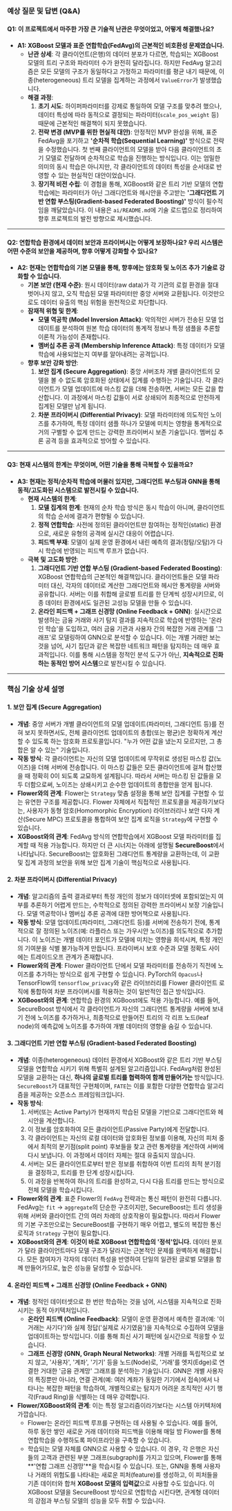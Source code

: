 ### 예상 질문 및 답변 (Q&A)

#### Q1: 이 프로젝트에서 마주한 가장 큰 기술적 난관은 무엇이었고, 어떻게 해결했나요?

- **A1: XGBoost 모델과 표준 연합학습(FedAvg)의 근본적인 비호환성 문제였습니다.**
    - **난관 상세**: 각 클라이언트(은행)의 데이터 분포가 다르면, 학습되는 XGBoost 모델의 트리 구조와 파라미터 수가 완전히 달라집니다. 하지만 FedAvg 알고리즘은 모든 모델의 구조가 동일하다고 가정하고 파라미터를 평균 내기 때문에, 이종(heterogeneous) 트리 모델을 집계하는 과정에서 `ValueError`가 발생했습니다.
    - **해결 과정**:
        1.  **초기 시도**: 하이퍼파라미터를 강제로 통일하여 모델 구조를 맞추려 했으나, 데이터 특성에 따라 동적으로 결정되는 파라미터(`scale_pos_weight` 등) 때문에 근본적인 해결책이 되지 못했습니다.
        2.  **전략 변경 (MVP를 위한 현실적 대안)**: 안정적인 MVP 완성을 위해, 표준 FedAvg을 포기하고 **'순차적 학습(Sequential Learning)'** 방식으로 전략을 수정했습니다. 첫 번째 클라이언트의 모델을 받아 다음 클라이언트의 초기 모델로 전달하며 순차적으로 학습을 진행하는 방식입니다. 이는 엄밀한 의미의 동시 학습은 아니지만, 각 클라이언트의 데이터 특성을 순서대로 반영할 수 있는 현실적인 대안이었습니다.
        3.  **장기적 비전 수립**: 이 경험을 통해, XGBoost와 같은 트리 기반 모델의 연합학습에는 파라미터가 아닌 그래디언트와 헤시안을 주고받는 **'그래디언트 기반 연합 부스팅(Gradient-based Federated Boosting)'** 방식이 필수적임을 깨달았습니다. 이 내용은 `ai/README.md`에 기술 로드맵으로 정리하여 향후 프로젝트의 발전 방향으로 제시했습니다.

---

#### Q2: 연합학습 환경에서 데이터 보안과 프라이버시는 어떻게 보장하나요? 우리 시스템은 어떤 수준의 보안을 제공하며, 향후 어떻게 강화할 수 있나요?

- **A2: 현재는 연합학습의 기본 모델을 통해, 향후에는 암호화 및 노이즈 추가 기술로 강화할 수 있습니다.**
    - **기본 보안 (현재 수준)**: 원시 데이터(raw data)가 각 기관의 로컬 환경을 절대 벗어나지 않고, 오직 학습된 모델 파라미터만 중앙 서버와 교환됩니다. 이것만으로도 데이터 유출의 핵심 위험을 원천적으로 차단합니다.
    - **잠재적 위협 및 한계**:
        - **모델 역공학 (Model Inversion Attack)**: 악의적인 서버가 전송된 모델 업데이트를 분석하여 원본 학습 데이터의 통계적 정보나 특정 샘플을 추론할 이론적 가능성이 존재합니다.
        - **멤버십 추론 공격 (Membership Inference Attack)**: 특정 데이터가 모델 학습에 사용되었는지 여부를 알아내려는 공격입니다.
    - **향후 보안 강화 방안**:
        1.  **보안 집계 (Secure Aggregation)**: 중앙 서버조차 개별 클라이언트의 모델을 볼 수 없도록 암호화된 상태에서 집계를 수행하는 기술입니다. 각 클라이언트가 모델 업데이트에 마스킹 값을 더해 전송하면, 서버는 모든 값을 합산합니다. 이 과정에서 마스킹 값들이 서로 상쇄되어 최종적으로 안전하게 집계된 모델만 남게 됩니다.
        2.  **차분 프라이버시 (Differential Privacy)**: 모델 파라미터에 의도적인 노이즈를 추가하여, 특정 데이터 샘플 하나가 모델에 미치는 영향을 통계적으로 거의 구별할 수 없게 만드는 강력한 프라이버시 보존 기술입니다. 멤버십 추론 공격 등을 효과적으로 방어할 수 있습니다.

---

#### Q3: 현재 시스템의 한계는 무엇이며, 어떤 기술을 통해 극복할 수 있을까요?

- **A3: 현재는 정적/순차적 학습에 머물러 있지만, 그래디언트 부스팅과 GNN을 통해 동적/고도화된 시스템으로 발전시킬 수 있습니다.**
    - **현재 시스템의 한계**:
        1.  **모델 집계의 한계**: 현재의 순차 학습 방식은 동시 학습이 아니며, 클라이언트의 학습 순서에 결과가 편향될 수 있습니다.
        2.  **정적 연합학습**: 사전에 정의된 클라이언트만 참여하는 정적인(static) 환경으로, 새로운 유형의 공격에 실시간 대응이 어렵습니다.
        3.  **피드백 부재**: 모델이 실제 운영 환경에서 내린 예측의 결과(정탐/오탐)가 다시 학습에 반영되는 피드백 루프가 없습니다.
    - **극복 및 고도화 방안**:
        1.  **그래디언트 기반 연합 부스팅 (Gradient-based Federated Boosting)**: XGBoost 연합학습의 근본적인 해결책입니다. 클라이언트들은 모델 파라미터 대신, 각자의 데이터로 계산한 그래디언트와 헤시안 통계량을 서버와 공유합니다. 서버는 이를 취합해 글로벌 트리를 한 단계씩 성장시키므로, 이종 데이터 환경에서도 일관된 고성능 모델을 만들 수 있습니다.
        2.  **온라인 피드백 + 그래프 신경망 (Online Feedback + GNN)**: 실시간으로 발생하는 금융 거래와 사기 탐지 결과를 지속적으로 학습에 반영하는 '온라인 학습'을 도입하고, 여러 금융 기관과 사용자 간의 복잡한 거래 관계를 '그래프'로 모델링하여 GNN으로 분석할 수 있습니다. 이는 개별 거래만 보는 것을 넘어, 사기 집단과 같은 복잡한 네트워크 패턴을 탐지하는 데 매우 효과적입니다. 이를 통해 시스템을 정적인 분석 도구가 아닌, **지속적으로 진화하는 동적인 방어 시스템**으로 발전시킬 수 있습니다.

---
### 핵심 기술 상세 설명

#### 1. 보안 집계 (Secure Aggregation)

- **개념**: 중앙 서버가 개별 클라이언트의 모델 업데이트(파라미터, 그래디언트 등)를 전혀 보지 못하면서도, 전체 클라이언트 업데이트의 총합(또는 평균)은 정확하게 계산할 수 있도록 하는 암호화 프로토콜입니다. "누가 어떤 값을 냈는지 모르지만, 그 총합은 알 수 있는" 기술입니다.
- **작동 방식**: 각 클라이언트는 자신의 모델 업데이트에 무작위로 생성된 마스킹 값(노이즈)을 더해 서버에 전송합니다. 이 마스킹 값들은 모든 클라이언트에 걸쳐 합산했을 때 정확히 0이 되도록 교묘하게 설계됩니다. 따라서 서버는 마스킹 된 값들을 모두 더함으로써, 노이즈는 상쇄시키고 순수한 업데이트의 총합만을 얻게 됩니다.
- **Flower와의 관계**: Flower는 `Strategy` 맞춤 설정을 통해 보안 집계를 구현할 수 있는 유연한 구조를 제공합니다. Flower 자체에서 직접적인 프로토콜을 제공하기보다는, 사용자가 동형 암호(Homomorphic Encryption) 라이브러리나 보안 다자 계산(Secure MPC) 프로토콜을 통합하여 보안 집계 로직을 `Strategy`에 구현할 수 있습니다.
- **XGBoost와의 관계**: FedAvg 방식의 연합학습에서 XGBoost 모델 파라미터를 집계할 때 적용 가능합니다. 하지만 더 큰 시너지는 아래에 설명될 **SecureBoost**에서 나타납니다. SecureBoost는 암호화된 그래디언트 통계량을 교환하는데, 이 교환 및 집계 과정의 보안을 위해 보안 집계 기술이 핵심적으로 사용됩니다.

#### 2. 차분 프라이버시 (Differential Privacy)

- **개념**: 알고리즘의 출력 결과로부터 특정 개인의 정보가 데이터셋에 포함되었는지 여부를 추론하기 어렵게 만드는, 수학적으로 정의된 강력한 프라이버시 보장 기술입니다. 모델 역공학이나 멤버십 추론 공격에 대한 방어책으로 사용됩니다.
- **작동 방식**: 모델 업데이트(파라미터, 그래디언트 등)를 서버에 전송하기 전에, 통계적으로 잘 정의된 노이즈(예: 라플라스 또는 가우시안 노이즈)를 의도적으로 추가합니다. 이 노이즈는 개별 데이터 포인트가 모델에 미치는 영향을 희석시켜, 특정 개인의 기여분을 식별 불가능하게 만듭니다. 프라이버시 보호 수준과 모델 정확도 사이에는 트레이드오프 관계가 존재합니다.
- **Flower와의 관계**: Flower 클라이언트 단에서 모델 파라미터를 전송하기 직전에 노이즈를 추가하는 방식으로 쉽게 구현할 수 있습니다. PyTorch의 `Opacus`나 TensorFlow의 `tensorflow_privacy`와 같은 라이브러리를 Flower 클라이언트 로직에 통합하여 차분 프라이버시를 적용하는 것이 일반적인 접근 방식입니다.
- **XGBoost와의 관계**: 연합학습 환경의 XGBoost에도 적용 가능합니다. 예를 들어, SecureBoost 방식에서 각 클라이언트가 자신의 그래디언트 통계량을 서버에 보내기 전에 노이즈를 추가하거나, 최종적으로 만들어진 트리의 각 리프 노드(leaf node)의 예측값에 노이즈를 추가하여 개별 데이터의 영향을 숨길 수 있습니다.

#### 3. 그래디언트 기반 연합 부스팅 (Gradient-based Federated Boosting)

- **개념**: 이종(heterogeneous) 데이터 환경에서 XGBoost와 같은 트리 기반 부스팅 모델을 연합학습 시키기 위해 특별히 설계된 알고리즘입니다. FedAvg처럼 완성된 모델을 교환하는 대신, **하나의 글로벌 트리를 협력하여 함께 만들어가는** 방식입니다. `SecureBoost`가 대표적인 구현체이며, `FATE`는 이를 포함한 다양한 연합학습 알고리즘을 제공하는 오픈소스 프레임워크입니다.
- **작동 방식**:
    1.  서버(또는 Active Party)가 현재까지 학습된 모델을 기반으로 그래디언트와 헤시안을 계산합니다.
    2.  이 정보를 암호화하여 모든 클라이언트(Passive Party)에게 전달합니다.
    3.  각 클라이언트는 자신의 로컬 데이터와 암호화된 정보를 이용해, 자신의 피처 중에서 최적의 분기점(split point) 후보들을 찾고 관련 통계량을 계산하여 서버에 다시 보냅니다. 이 과정에서 데이터 자체는 절대 유출되지 않습니다.
    4.  서버는 모든 클라이언트로부터 받은 정보를 취합하여 이번 트리의 최적 분기점을 결정하고, 트리를 한 단계 성장시킵니다.
    5.  이 과정을 반복하여 하나의 트리를 완성하고, 다시 다음 트리를 만드는 방식으로 전체 모델을 학습시킵니다.
- **Flower와의 관계**: 표준 Flower의 `FedAvg` 전략과는 통신 패턴이 완전히 다릅니다. FedAvg는 `fit` -> `aggregate`의 단순한 구조이지만, SecureBoost는 트리 생성을 위해 서버와 클라이언트 간의 여러 차례의 상호작용이 필요합니다. 따라서 Flower의 기본 구조만으로는 SecureBoost를 구현하기 매우 어렵고, 별도의 복잡한 통신 로직과 `Strategy` 구현이 필요합니다.
- **XGBoost와의 관계**: **이것이 바로 XGBoost 연합학습의 '정석'입니다.** 데이터 분포가 달라 클라이언트마다 모델 구조가 달라지는 근본적인 문제를 완벽하게 해결합니다. 모든 참여자가 각자의 데이터 특성을 반영하여 단일의 일관된 글로벌 모델을 함께 만들어가므로, 높은 성능을 달성할 수 있습니다.

#### 4. 온라인 피드백 + 그래프 신경망 (Online Feedback + GNN)

- **개념**: 정적인 데이터셋으로 한 번만 학습하는 것을 넘어, 시스템을 지속적으로 진화시키는 동적 아키텍처입니다.
    - **온라인 피드백 (Online Feedback)**: 모델이 운영 환경에서 예측한 결과(예: '이 거래는 사기다')와 실제 정답('실제로 사기였음')을 지속적으로 수집하여 모델을 업데이트하는 방식입니다. 이를 통해 최신 사기 패턴에 실시간으로 적응할 수 있습니다.
    - **그래프 신경망 (GNN, Graph Neural Networks)**: 개별 거래를 독립적으로 보지 않고, '사용자', '계좌', '기기' 등을 노드(Node)로, '거래'를 엣지(Edge)로 연결한 거대한 '금융 관계망' 그래프를 분석하는 기술입니다. GNN은 개별 사용자의 특징뿐만 아니라, 연결 관계(예: 여러 계좌가 동일한 기기에서 접속)에서 나타나는 복잡한 패턴을 학습하여, 개별적으로는 탐지가 어려운 조직적인 사기 행각(Fraud Ring)을 식별하는 데 매우 강력합니다.
- **Flower/XGBoost와의 관계**: 이는 특정 알고리즘이라기보다는 시스템 아키텍처에 가깝습니다.
    - Flower는 온라인 피드백 루프를 구현하는 데 사용될 수 있습니다. 예를 들어, 하루 동안 쌓인 새로운 거래 데이터와 피드백을 이용해 매일 밤 Flower를 통해 연합학습을 수행하도록 파이프라인을 구축할 수 있습니다.
    - 학습되는 모델 자체를 GNN으로 사용할 수 있습니다. 이 경우, 각 은행은 자신들의 고객과 관련된 부분 그래프(subgraph)를 가지고 있으며, Flower를 통해 **'연합 그래프 신경망'**을 학습시킬 수 있습니다. 또는, GNN을 통해 사용자나 거래의 위험도를 나타내는 새로운 피처(feature)를 생성하고, 이 피처들을 기존 데이터와 합쳐 **XGBoost 모델의 입력값**으로 사용할 수도 있습니다. 이 XGBoost 모델을 SecureBoost 방식으로 연합학습 시킨다면, 관계형 데이터의 강점과 부스팅 모델의 성능을 모두 취할 수 있습니다. 